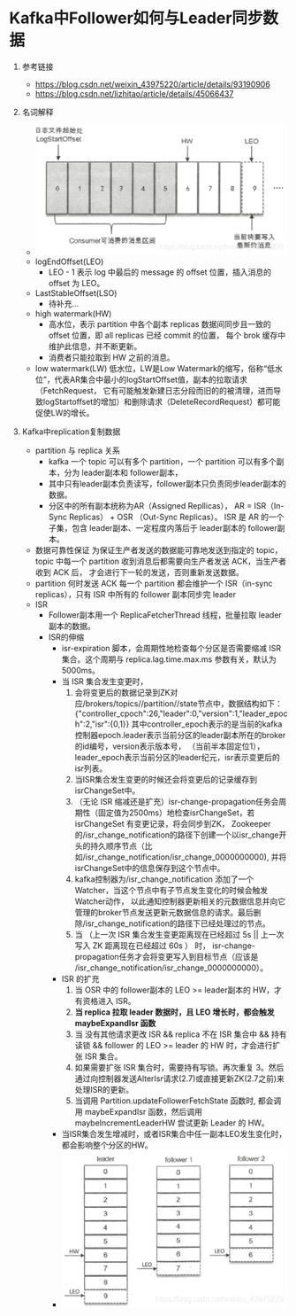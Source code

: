 # Kafka中Follower如何与Leader同步数据

1. 参考链接
    - https://blog.csdn.net/weixin_43975220/article/details/93190906
    - https://blog.csdn.net/lizhitao/article/details/45066437

2. 名词解释
    - ![avatar](../img/3381623342147_.pic_hd.jpg)
    - logEndOffset(LEO)
        - LEO - 1 表示 log 中最后的 message 的 offset 位置，插入消息的 offset 为 LEO。
    - LastStableOffset(LSO)
        - 待补充...
    - high watermark(HW)
        - 高水位，表示 partition 中各个副本 replicas 数据间同步且一致的 offset 位置，即 all replicas 已经 commit 的位置，
        每个 brok 缓存中维护此信息，并不断更新。
        - 消费者只能拉取到 HW 之前的消息。
    - low watermark(LW)
        低水位，LW是Low Watermark的缩写，俗称“低水位”，代表AR集合中最小的logStartOffset值，副本的拉取请求（FetchRequest，
        它有可能触发新建日志分段而旧的的被清理，进而导致logStartoffset的增加）和删除请求（DeleteRecordRequest）都可能促使LW的增长。
3. Kafka中replication复制数据
    - partition 与 replica 关系
        - kafka 一个 topic 可以有多个 partition，一个 partition 可以有多个副本，分为 leader副本和 follower副本，
        - 其中只有leader副本负责读写，follower副本只负责同步leader副本的数据。
        - 分区中的所有副本统称为AR（Assigned Repllicas）， AR = ISR（In-Sync Replicas） + OSR （Out-Sync Replicas）。
          ISR 是 AR 的一个子集，包含 leader副本、一定程度内落后于 leader副本的 follower副本。
    - 数据可靠性保证
        为保证生产者发送的数据能可靠地发送到指定的 topic，topic 中每一个 partition 收到消息后都需要向生产者发送 ACK，当生产者收到 ACK 后，
        才会进行下一轮的发送，否则重新发送数据。
    - partition 何时发送 ACK
        每一个 partition 都会维护一个 ISR（in-sync replicas），只有 ISR 中所有的 follower 副本同步完 leader 
    - ISR
        - Follower副本用一个 ReplicaFetcherThread 线程，批量拉取 leader副本的数据。
        - ISR的伸缩
            - isr-expiration 脚本，会周期性地检查每个分区是否需要缩减 ISR 集合。这个周期与 replica.lag.time.max.ms 参数有关，默认为 5000ms。
            - 当 ISR 集合发生变更时，
                1. 会将变更后的数据记录到ZK对应/brokers/topics//partition//state节点中，数据结构如下：
                {"controller_cpoch":26,"leader":0,"version":1,"leader_epoch":2,"isr":{0,1}}
                其中controller_epoch表示的是当前的kafka控制器epoch.leader表示当前分区的leader副本所在的broker的id编号，version表示版本号，
                （当前半本固定位1），leader_epoch表示当前分区的leader纪元，isr表示变更后的isr列表。
                2. 当ISR集合发生变更的时候还会将变更后的记录缓存到isrChangeSet中。
                3. （无论 ISR 缩减还是扩充）isr-change-propagation任务会周期性（固定值为2500ms）地检查isrChangeSet，若 isrChangeSet 有变更记录，将会同步到ZK，
                Zookeeper的/isr_change_notification的路径下创建一个以isr_change开头的持久顺序节点（比如/isr_change_notification/isr_change_0000000000), 
                并将isrChangeSet中的信息保存到这个节点中。
                4. kafka控制器为/isr_change_notification 添加了一个Watcher，当这个节点中有子节点发生变化的时候会触发Watcher动作，
                以此通知控制器更新相关的元数据信息并向它管理的broker节点发送更新元数据信息的请求。最后删除/isr_change_notification的路径下已经处理过的节点。
                5. 当 （上一次 ISR 集合发生变更距离现在已经超过 5s || 上一次写入 ZK 距离现在已经超过 60s ） 时， isr-change-propagation任务才会将变更写入到目标节点（应该是 /isr_change_notification/isr_change_0000000000）。 
            - ISR 的扩充
                1. 当 OSR 中的 follower副本的 LEO >= leader副本的 HW，才有资格进入 ISR。
                2. **当 replica 拉取 leader 数据时，且 LEO 增长时，都会触发 maybeExpandIsr 函数**
                3. 当 没有其他请求更改 ISR && replica 不在 ISR 集合中 && 持有读锁 && follower 的 LEO >= leader 的 HW 时，才会进行扩张 ISR 集合。
                4. 如果需要扩张 ISR 集合时，需要持有写锁。再次重复 3。然后通过向控制器发送AlterIsr请求(2.7)或直接更新ZK(2.7之前)来处理ISR的更新。
                5. 当调用 Partition.updateFollowerFetchState 函数时, 都会调用 maybeExpandIsr 函数，然后调用 maybeIncrementLeaderHW 尝试更新 Leader 的 HW。
            - 当ISR集合发生增减时，或者ISR集合中任一副本LEO发生变化时，都会影响整个分区的HW。
            - ![avatar](../img/3371623341308_.pic_hd.jpg)